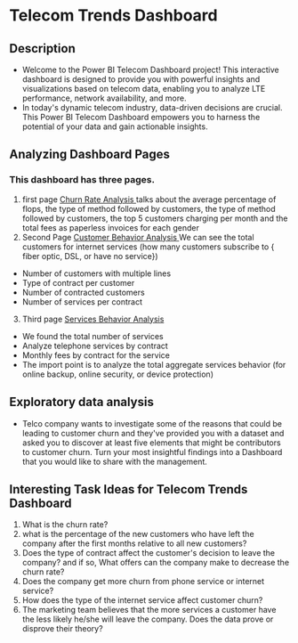 # Telecom Trends Dashboard
## Description
- Welcome to the Power BI Telecom Dashboard project! This interactive dashboard is designed to provide you with powerful insights and visualizations based on telecom data, enabling you to analyze LTE performance, network availability, and more. 
- In today's dynamic telecom industry, data-driven decisions are crucial. This Power BI Telecom Dashboard empowers you to harness the potential of your data and gain actionable insights.

## Analyzing Dashboard Pages 
### This dashboard has three pages.
1. first page <a href="https://github.com/MohamedNasr55/Telecom_Trends/blob/main/Dashboard%20Images/Churn%20Rate.png"> Churn Rate Analysis <a> talks about the average percentage of flops, the type of method followed by customers, the type of method followed by customers, the top 5 customers charging per month and the total fees as paperless invoices for each gender
2. Second Page <a href="https://github.com/MohamedNasr55/Telecom_Trends/blob/main/Dashboard%20Images/Customer%20Behavior.png"> Customer Behavior Analysis <a> We can see the total customers for internet services (how many customers subscribe to { fiber optic, DSL, or have no service})
- Number of customers with multiple lines
- Type of contract per customer
- Number of contracted customers
- Number of services per contract
3. Third page <a href="https://github.com/MohamedNasr55/Telecom_Trends/blob/main/Dashboard%20Images/Services%20Behavior.png"> Services Behavior Analysis <a>
- We found the total number of services
- Analyze telephone services by contract 
- Monthly fees by contract for the service
- The import point is to analyze the total aggregate services behavior (for online backup, online security, or device protection)

## Exploratory data analysis
- Telco company wants to investigate some of the reasons that could be leading to customer churn and they've provided you with a dataset and asked you to discover at least five elements that might be contributors to customer churn. 
Turn your most insightful findings into a Dashboard that you would like to share with the management.

## Interesting Task Ideas for Telecom Trends Dashboard
1.	What is the churn rate? 
2.	what is the percentage of the new customers who have left the company after the first months relative to all new customers? 
3.	Does the type of contract affect the customer's decision to leave the company? and if so, What offers can the company make to decrease the churn rate? 
4.	Does the company get more churn from phone service or internet service? 
5.	How does the type of the internet service affect customer churn? 
6.	The marketing team believes that the more services a customer have the less likely he/she will leave the company. Does the data prove or disprove their theory?
